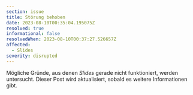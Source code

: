 ```yaml
---
section: issue
title: Störung behoben
date: 2023-08-10T00:35:04.195075Z
resolved: true
informational: false
resolvedWhen: 2023-08-10T00:37:27.526657Z
affected:
  - Slides
severity: disrupted
---
```

Mögliche Gründe, aus denen *Slides* gerade nicht funktioniert, werden untersucht. Dieser Post wird aktualisiert, sobald es weitere Informationen gibt.

        
